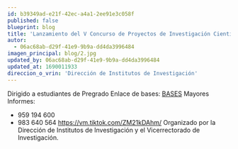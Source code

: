 ```yaml
---
id: b39349ad-e21f-42ec-a4a1-2ee91e3c058f
published: false
blueprint: blog
title: 'Lanzamiento del V Concurso de Proyectos de Investigación Científica y Tecnológica Financiados con Fondos de Canon, Sobrecanon y Regalías Mineras'
autor:
  - 06ac68ab-d29f-41e9-9b9a-dd4da3996484
imagen_principal: blog/2.jpg
updated_by: 06ac68ab-d29f-41e9-9b9a-dd4da3996484
updated_at: 1690011933
direccion_o_vrin: 'Dirección de Institutos de Investigación'
---
```

Dirigido a estudiantes de Pregrado
Enlace de bases: [BASES](https://drive.google.com/file/d/166K914j1vkAYfRzqFq0SEHeTK7Imeicx/view?fbclid=IwAR1FIaV7lSRW31QeOcxf6dzv5Z8s-UVFFy0zzZ0QxIRY2AYx7JyEdiE0cUo)
Mayores Informes:
- 959 194 600
- 983 640 564
https://vm.tiktok.com/ZM21kDAhm/
Organizado por la Dirección de Institutos de Investigación y el Vicerrectorado de Investigación.